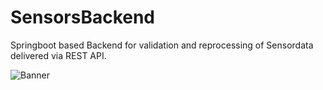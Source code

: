 # SensorsBackend
 
Springboot based Backend for validation and reprocessing of Sensordata delivered via REST API.


![Banner](https://user-images.githubusercontent.com/63147491/128516585-74659998-ae69-4942-8b3e-8b648a73bd3f.jpg)
